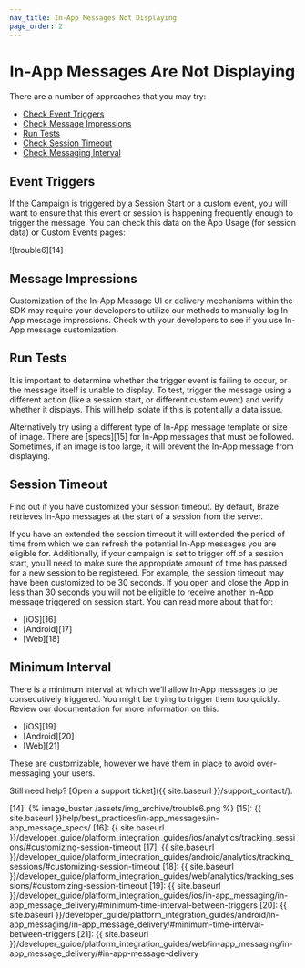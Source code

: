 ```yaml
---
nav_title: In-App Messages Not Displaying
page_order: 2
---
```


# In-App Messages Are Not Displaying

There are a number of approaches that you may try:

* [Check Event Triggers](#event-triggers)
* [Check Message Impressions](#message-impressions)
* [Run Tests](#run-tests)
* [Check Session Timeout](#session-timeout)
* [Check Messaging Interval](#minimum-interval)

## Event Triggers

If the Campaign is triggered by a Session Start or a custom event, you will want to ensure that this event or session is happening frequently enough to trigger the message. You can check this data on the App Usage (for session data) or Custom Events pages:

![trouble6][14]

## Message Impressions

Customization of the In-App Message UI or delivery mechanisms within the SDK may require your developers to utilize our methods to manually log In-App message impressions. Check with your developers to see if you use In-App message customization.


## Run Tests

It is important to determine whether the trigger event is failing to occur, or the message itself is unable to display. To test, trigger the message using a different action (like a session start, or different custom event) and verify whether it displays. This will help isolate if this is potentially a data issue.

Alternatively try using a different type of In-App message template or size of image. There are [specs][15] for In-App messages that must be followed. Sometimes, if an image is too large, it will prevent the In-App message from displaying.


## Session Timeout

Find out if you have customized your session timeout. By default, Braze retrieves In-App messages at the start of a session from the server.

If you have an extended the session timeout it will extended the period of time from which we can refresh the potential In-App messages you are eligible for. Additionally, if your campaign is set to trigger off of a session start, you’ll need to make sure the appropriate amount of time has passed for a new session to be registered. For example, the session timeout may have been customized to be 30 seconds. If you open and close the App in less than 30 seconds you will not be eligible to receive another In-App message triggered on session start. You can read more about that for:

* [iOS][16]
* [Android][17]
* [Web][18]

## Minimum Interval

There is a minimum interval at which we’ll allow In-App messages to be consecutively triggered. You might be trying to trigger them too quickly. Review our documentation for more information on this:
* [iOS][19]
* [Android][20]
* [Web][21]

These are customizable, however we have them in place to avoid over-messaging your users.

Still need help? [Open a support ticket]({{ site.baseurl }}/support_contact/).

[14]: {% image_buster /assets/img_archive/trouble6.png %}
[15]: {{ site.baseurl }}help/best_practices/in-app_messages/in-app_message_specs/
[16]: {{ site.baseurl }}/developer_guide/platform_integration_guides/ios/analytics/tracking_sessions/#customizing-session-timeout
[17]: {{ site.baseurl }}/developer_guide/platform_integration_guides/android/analytics/tracking_sessions/#customizing-session-timeout
[18]: {{ site.baseurl }}/developer_guide/platform_integration_guides/web/analytics/tracking_sessions/#customizing-session-timeout
[19]: {{ site.baseurl }}/developer_guide/platform_integration_guides/ios/in-app_messaging/in-app_message_delivery/#minimum-time-interval-between-triggers
[20]: {{ site.baseurl }}/developer_guide/platform_integration_guides/android/in-app_messaging/in-app_message_delivery/#minimum-time-interval-between-triggers
[21]: {{ site.baseurl }}/developer_guide/platform_integration_guides/web/in-app_messaging/in-app_message_delivery/#in-app-message-delivery
